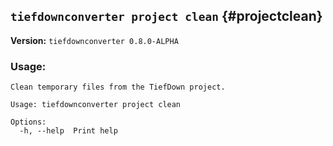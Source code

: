 ## `tiefdownconverter project clean` {#projectclean}

**Version:** `tiefdownconverter 0.8.0-ALPHA`

### Usage:
```
Clean temporary files from the TiefDown project.

Usage: tiefdownconverter project clean

Options:
  -h, --help  Print help
```

